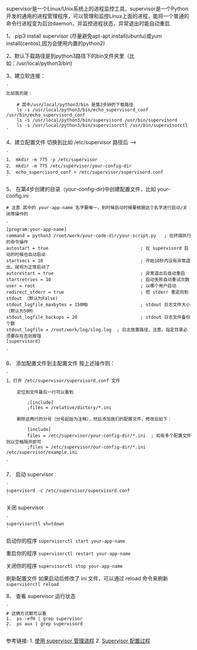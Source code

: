


supervisor是一个Linux/Unix系统上的进程监控工具，supervisor是一个Python开发的通用的进程管理程序，可以管理和监控Linux上面的进程，能将一个普通的命令行进程变为后台daemon，并监控进程状态，异常退出时能自动重启.


1、 pip3 install supervisor
(尽量避免apt-apt install(ubuntu)或yum install(centos),因为会使用内置的python2)


2、默认下载路径是到python3路径下的bin文件夹里（比如：/usr/local/python3/bin)

3、建立软连接：
	
	`
	比如我的是：

		# 其中/usr/local/python3/bin 是第2步钟的下载路径
		ls -s /usr/local/python3/bin/echo_supervisord_conf /usr/bin/echo_supervisord_conf
		ls -s /usr/local/python3/bin/supervisord /usr/bin/supervisord
		ls -s /usr/local/python3/bin/supervisorctl /usr/bin/supervisorctl
	`

4、建立配置文件
	切换到比如 /etc/supervisor 路径后 -->

	`
	1、 mkdir -m 775 -p /etc/supervisor
	2、 mkdir -m 775 /etc/supervisor/your-config-dir
	3、 echo_supercisord_conf > /etc/supervisor/supervisord.conf
	`


5、
在第4步创建的目录（your-config-dir)中创建配置文件，比如 your-config.ini

	# 注意 其中的 your-app-name 名字要唯一，到时候启动时候要根据这个名字进行启动/关闭等操作的

	`
	[program:your-app-name]
	command = python3 /root/work/your-code-dir/your-script.py   ; 在终端执行的命令操作
	autostart = true								   ; 在 supervisord 启动的时候也自动启动
	startsecs = 10									   ; 开始10秒内没有异常退出，就视为正常启动了
	autorestart = true								   ; 异常退出后自动重启
	startretries = 10								   ; 启动失败自动重试次数
	user = root										   ; 以哪个用户启动
	redirect_stderr = true							   ; 把 stderr 重定向到 stdout （默认为False)
	stdout_logfile_maxbytes = 150MB					   ; stdout 日志文件大小（默认为50M）
	stdout_logfile_backups = 20						   ; stdout 日志文件备份个数
	stdout_logfile = /root/work/log/slog.log  ; 日志放置路径，注意，指定目录必须要存在否则报错
	[supervisord]

	`

6、
添加配置文件到主配置文件
按上述操作则：

	`
	1、打开 /etc/supervisor/supervisord.conf 文件

		定位到文件最后一行可以看到

			;[include]
			;files = /relative/dictory/*.ini

		删除这两行的分号（分号起始为注释），然后添加我们的配置文件，修改后如下：

			[include]
			files = /etc/supervisor/your-config-dir/*.ini  ; 如有多个配置文件则以空格隔开即可
			;files = /etc/supervisor/our-config-dir/*.ini /etc/supervisor/example.ini  

	`

7、
启动 supervisor

	`
	supervisord -c /etc/supervisor/supervisord.conf
	`

关闭 supervisor

	`
	supervisorctl shutdown
	`

启动你的程序
	`
	supervisorctl start your-app-name
	`

重启你的程序
	`
	supervisorctl restart your-app-name
	`

关闭你的程序
	`
	supervisorctl stop your-app-name
	`

刷新配置文件  如果启动后修改了 ini 文件，可以通过 reload 命令来刷新
	`
	supervisorctl reload
	`

8、
	查看 supervisor 运行状态

	`
	# 这俩方式都可以看
	1.  ps -efH | grep supervisor
	2.  ps aux | grep supervisord
	`


参考链接: 
	1. [使用 supervisor 管理进程](http://liyangliang.me/posts/2015/06/using-supervisor/)
	2. [Supervisor 配置过程](https://www.cnblogs.com/alimac/p/5858234.html)
